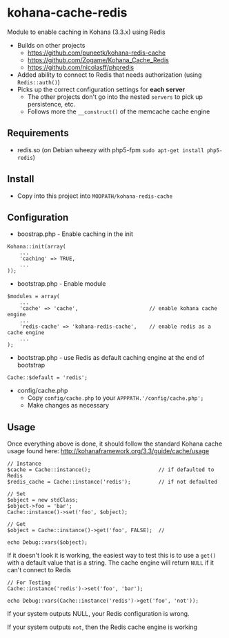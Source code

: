 kohana-cache-redis
==================

Module to enable caching in Kohana (3.3.x) using Redis

* Builds on other projects 
  * https://github.com/puneetk/kohana-redis-cache
  * https://github.com/Zogame/Kohana_Cache_Redis
  * https://github.com/nicolasff/phpredis
* Added ability to connect to Redis that needs authorization (using `Redis::auth()`) 
* Picks up the correct configuration settings for **each server**
  * The other projects don't go into the nested `servers` to pick up persistence, etc.
  * Follows more the `__construct()` of the memcache cache engine

Requirements
----

* redis.so (on Debian wheezy with php5-fpm `sudo apt-get install php5-redis`)

Install
----

* Copy into this project into `MODPATH/kohana-redis-cache`

Configuration
----

* boostrap.php - Enable caching in the init

```
Kohana::init(array(
    ...
    'caching' => TRUE,
    ...
));
```

* bootstrap.php - Enable module
   
```
$modules = array(
    ...
    'cache' => 'cache',                       // enable kohana cache engine 
    ...
    'redis-cache' => 'kohana-redis-cache',    // enable redis as a cache engine
    ...
);
```

* bootstrap.php - use Redis as default caching engine at the end of bootstrap

```
Cache::$default = 'redis';
```

* config/cache.php
  * Copy `config/cache.php` to your `APPPATH.'/config/cache.php';`
  * Make changes as necessary

Usage
----

Once everything above is done, it should follow the standard Kohana cache usage found here:
http://kohanaframework.org/3.3/guide/cache/usage

```
// Instance
$cache = Cache::instance();                      // if defaulted to Redis
$redis_cache = Cache::instance('redis');         // if not defaulted

// Set 
$object = new stdClass;
$object->foo = 'bar';
Cache::instance()->set('foo', $object);

// Get
$object = Cache::instance()->get('foo', FALSE);  // 

echo Debug::vars($object);
```

If it doesn't look it is working, the easiest way to test this is to use a `get()`
with a default value that is a string.  The cache engine will return `NULL` if
it can't connect to Redis

```
// For Testing
Cache::instance('redis')->set('foo', 'bar');

echo Debug::vars(Cache::instance('redis')->get('foo', 'not'));
```

If your system outputs NULL, your Redis configuration is wrong.  

If your system outputs `not`, then the Redis cache engine is working



